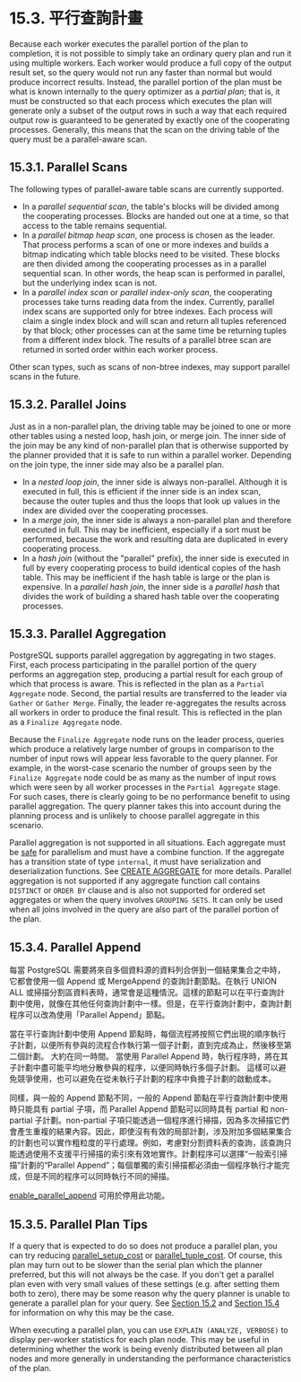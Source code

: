 # 15.3. 平行查詢計畫

Because each worker executes the parallel portion of the plan to completion, it is not possible to simply take an ordinary query plan and run it using multiple workers. Each worker would produce a full copy of the output result set, so the query would not run any faster than normal but would produce incorrect results. Instead, the parallel portion of the plan must be what is known internally to the query optimizer as a _partial plan_; that is, it must be constructed so that each process which executes the plan will generate only a subset of the output rows in such a way that each required output row is guaranteed to be generated by exactly one of the cooperating processes. Generally, this means that the scan on the driving table of the query must be a parallel-aware scan.

## 15.3.1. Parallel Scans

The following types of parallel-aware table scans are currently supported.

* In a _parallel sequential scan_, the table's blocks will be divided among the cooperating processes. Blocks are handed out one at a time, so that access to the table remains sequential.
* In a _parallel bitmap heap scan_, one process is chosen as the leader. That process performs a scan of one or more indexes and builds a bitmap indicating which table blocks need to be visited. These blocks are then divided among the cooperating processes as in a parallel sequential scan. In other words, the heap scan is performed in parallel, but the underlying index scan is not.
* In a _parallel index scan_ or _parallel index-only scan_, the cooperating processes take turns reading data from the index. Currently, parallel index scans are supported only for btree indexes. Each process will claim a single index block and will scan and return all tuples referenced by that block; other processes can at the same time be returning tuples from a different index block. The results of a parallel btree scan are returned in sorted order within each worker process.

Other scan types, such as scans of non-btree indexes, may support parallel scans in the future.

## 15.3.2. Parallel Joins

Just as in a non-parallel plan, the driving table may be joined to one or more other tables using a nested loop, hash join, or merge join. The inner side of the join may be any kind of non-parallel plan that is otherwise supported by the planner provided that it is safe to run within a parallel worker. Depending on the join type, the inner side may also be a parallel plan.

* In a _nested loop join_, the inner side is always non-parallel. Although it is executed in full, this is efficient if the inner side is an index scan, because the outer tuples and thus the loops that look up values in the index are divided over the cooperating processes.
* In a _merge join_, the inner side is always a non-parallel plan and therefore executed in full. This may be inefficient, especially if a sort must be performed, because the work and resulting data are duplicated in every cooperating process.
* In a _hash join_ (without the "parallel" prefix), the inner side is executed in full by every cooperating process to build identical copies of the hash table. This may be inefficient if the hash table is large or the plan is expensive. In a _parallel hash join_, the inner side is a _parallel hash_ that divides the work of building a shared hash table over the cooperating processes.

## 15.3.3. Parallel Aggregation

PostgreSQL supports parallel aggregation by aggregating in two stages. First, each process participating in the parallel portion of the query performs an aggregation step, producing a partial result for each group of which that process is aware. This is reflected in the plan as a `Partial Aggregate` node. Second, the partial results are transferred to the leader via `Gather` or `Gather Merge`. Finally, the leader re-aggregates the results across all workers in order to produce the final result. This is reflected in the plan as a `Finalize Aggregate` node.

Because the `Finalize Aggregate` node runs on the leader process, queries which produce a relatively large number of groups in comparison to the number of input rows will appear less favorable to the query planner. For example, in the worst-case scenario the number of groups seen by the `Finalize Aggregate` node could be as many as the number of input rows which were seen by all worker processes in the `Partial Aggregate` stage. For such cases, there is clearly going to be no performance benefit to using parallel aggregation. The query planner takes this into account during the planning process and is unlikely to choose parallel aggregate in this scenario.

Parallel aggregation is not supported in all situations. Each aggregate must be [safe](https://www.postgresql.org/docs/12/parallel-safety.html) for parallelism and must have a combine function. If the aggregate has a transition state of type `internal`, it must have serialization and deserialization functions. See [CREATE AGGREGATE](https://www.postgresql.org/docs/12/sql-createaggregate.html) for more details. Parallel aggregation is not supported if any aggregate function call contains `DISTINCT` or `ORDER BY` clause and is also not supported for ordered set aggregates or when the query involves `GROUPING SETS`. It can only be used when all joins involved in the query are also part of the parallel portion of the plan.

## 15.3.4. Parallel Append

每當 PostgreSQL 需要將來自多個資料源的資料列合併到一個結果集合之中時，它都會使用一個 Append 或 MergeAppend 的查詢計劃節點。在執行 UNION ALL 或掃描分割區資料表時，通常會是這種情況。這樣的節點可以在平行查詢計劃中使用，就像在其他任何查詢計劃中一樣。但是，在平行查詢計劃中，查詢計劃程序可以改為使用「Parallel Append」節點。

當在平行查詢計劃中使用 Append 節點時，每個流程將按照它們出現的順序執行子計劃，以便所有參與的流程合作執行第一個子計劃，直到完成為止，然後移至第二個計劃。 大約在同一時間。 當使用 Parallel Append 時，執行程序時，將在其子計劃中盡可能平均地分散參與的程序，以便同時執行多個子計劃。 這樣可以避免競爭使用，也可以避免在從未執行子計劃的程序中負擔子計劃的啟動成本。

同樣，與一般的 Append 節點不同，一般的 Append 節點在平行查詢計劃中使用時只能具有 partial 子項，而 Parallel Append 節點可以同時具有 partial 和 non-partial 子計劃。non-partial 子項只能透過一個程序進行掃描，因為多次掃描它們會產生重複的結果內容。因此，即使沒有有效的局部計劃，涉及附加多個結果集合的計劃也可以實作粗粒度的平行處理。例如，考慮對分割資料表的查詢，該查詢只能透過使用不支援平行掃描的索引來有效地實作。計劃程序可以選擇“一般索引掃描”計劃的“Parallel Append”；每個單獨的索引掃描都必須由一個程序執行才能完成，但是不同的程序可以同時執行不同的掃描。

[enable\_parallel\_append](../../server-administration/server-configuration/query-planning.md#enable\_parallel\_append-boolean) 可用於停用此功能。

## 15.3.5. Parallel Plan Tips

If a query that is expected to do so does not produce a parallel plan, you can try reducing [parallel\_setup\_cost](https://www.postgresql.org/docs/12/runtime-config-query.html#GUC-PARALLEL-SETUP-COST) or [parallel\_tuple\_cost](https://www.postgresql.org/docs/12/runtime-config-query.html#GUC-PARALLEL-TUPLE-COST). Of course, this plan may turn out to be slower than the serial plan which the planner preferred, but this will not always be the case. If you don't get a parallel plan even with very small values of these settings (e.g. after setting them both to zero), there may be some reason why the query planner is unable to generate a parallel plan for your query. See [Section 15.2](https://www.postgresql.org/docs/12/when-can-parallel-query-be-used.html) and [Section 15.4](https://www.postgresql.org/docs/12/parallel-safety.html) for information on why this may be the case.

When executing a parallel plan, you can use `EXPLAIN (ANALYZE, VERBOSE)` to display per-worker statistics for each plan node. This may be useful in determining whether the work is being evenly distributed between all plan nodes and more generally in understanding the performance characteristics of the plan.
